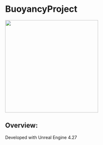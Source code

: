# BuoyancyProject
<img src="https://github.com/RodionKovalov/BuoyancyProject/Photos/1.gif" width="300">

## Overview:
Developed with Unreal Engine 4.27
